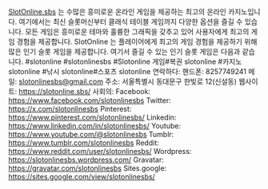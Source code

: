 <a href="https://slotonline.sbs/">SlotOnline.sbs</a> 는 수많은 흥미로운 온라인 게임을 제공하는 최고의 온라인 카지노입니다. 여기에서는 최신 슬롯머신부터 클래식 테이블 게임까지 다양한 옵션을 즐길 수 있습니다. 모든 게임은 흥미로운 테마와 훌륭한 그래픽을 갖추고 있어 사용자에게 최고의 게임 경험을 제공합니다. SlotOnline 는 플레이어에게 최고의 게임 경험을 제공하기 위해 많은 인기 슬롯 게임을 제공합니다. 여기서 즐길 수 있는 인기 슬롯 게임은 다음과 같습니다.
#slotonline #slotonlinesbs #Slotonline 게임#복권 slotonline #카지노 slotonline #낚시 slotonline#스포츠 slotonline
연락하다:
핸드폰: 8257749241
메일: slotonlinesbs@gmail.com
주소: 서울특별시 동대문구 한빛로 12(신설동)
웹사이트: <a href="https://slotonline.sbs/">https://slotonline.sbs/</a>
사회의:
Facebook: <a href="https://www.facebook.com/slotonlinesbs">https://www.facebook.com/slotonlinesbs</a>
Twitter: <a href="https://x.com/slotonlinesbs">https://x.com/slotonlinesbs</a>
Pinterest: <a href="https://www.pinterest.com/slotonlinesbs/">https://www.pinterest.com/slotonlinesbs/</a>
Linkedin: <a href="https://www.linkedin.com/in/slotonlinesbs/">https://www.linkedin.com/in/slotonlinesbs/</a>
Youtube: <a href="https://www.youtube.com/@slotonlinesbs">https://www.youtube.com/@slotonlinesbs</a>
Tumblr: <a href="https://www.tumblr.com/slotonlinesbs">https://www.tumblr.com/slotonlinesbs</a>
Reddit: <a href="https://www.reddit.com/user/slotonlinesbs/">https://www.reddit.com/user/slotonlinesbs/</a>
Wordpress: <a href="https://slotonlinesbs.wordpress.com/">https://slotonlinesbs.wordpress.com/</a>
Gravatar: <a href="https://gravatar.com/slotonlinesbs">https://gravatar.com/slotonlinesbs</a>
Sites.google: <a href="https://sites.google.com/view/slotonlinesbs/">https://sites.google.com/view/slotonlinesbs/</a>